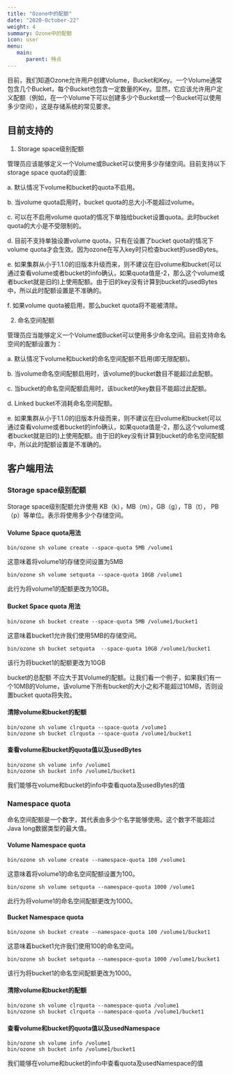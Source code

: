 ```yaml
---
title: "Ozone中的配额"
date: "2020-October-22"
weight: 4
summary: Ozone中的配额
icon: user
menu:
   main:
      parent: 特点
---
```

<!---
  Licensed to the Apache Software Foundation (ASF) under one or more
  contributor license agreements.  See the NOTICE file distributed with
  this work for additional information regarding copyright ownership.
  The ASF licenses this file to You under the Apache License, Version 2.0
  (the "License"); you may not use this file except in compliance with
  the License.  You may obtain a copy of the License at

      http://www.apache.org/licenses/LICENSE-2.0

  Unless required by applicable law or agreed to in writing, software
  distributed under the License is distributed on an "AS IS" BASIS,
  WITHOUT WARRANTIES OR CONDITIONS OF ANY KIND, either express or implied.
  See the License for the specific language governing permissions and
  limitations under the License.
-->

 目前，我们知道Ozone允许用户创建Volume，Bucket和Key。一个Volume通常包含几个Bucket，每个Bucket也包含一定数量的Key。显然，它应该允许用户定义配额（例如，在一个Volume下可以创建多少个Bucket或一个Bucket可以使用多少空间），这是存储系统的常见要求。
## 目前支持的
1. Storage space级别配额

 管理员应该能够定义一个Volume或Bucket可以使用多少存储空间。目前支持以下storage space quota的设置:
 
 a. 默认情况下volume和bucket的quota不启用。
 
 b. 当volume quota启用时，bucket quota的总大小不能超过volume。
 
 c. 可以在不启用volume quota的情况下单独给bucket设置quota。此时bucket quota的大小是不受限制的。
 
 d. 目前不支持单独设置volume quota，只有在设置了bucket quota的情况下volume quota才会生效。因为ozone在写入key时只检查bucket的usedBytes。
 
 e. 如果集群从小于1.1.0的旧版本升级而来，则不建议在旧volume和bucket(可以通过查看volume或者bucket的info确认，如果quota值是-2，那么这个volume或者bucket就是旧的)上使用配额。由于旧的key没有计算到bucket的usedBytes中，所以此时配额设置是不准确的。
 
 f. 如果volume quota被启用，那么bucket quota将不能被清除。

2. 命名空间配额

 管理员应当能够定义一个Volume或Bucket可以使用多少命名空间。目前支持命名空间的配额设置为：

 a. 默认情况下volume和bucket的命名空间配额不启用(即无限配额)。

 b. 当volume命名空间配额启用时，该volume的bucket数目不能超过此配额。

 c. 当bucket的命名空间配额启用时，该bucket的key数目不能超过此配额。

 d. Linked bucket不消耗命名空间配额。

 e. 如果集群从小于1.1.0的旧版本升级而来，则不建议在旧volume和bucket(可以通过查看volume或者bucket的info确认，如果quota值是-2，那么这个volume或者bucket就是旧的)上使用配额。由于旧的key没有计算到bucket的命名空间配额中，所以此时配额设置是不准确的。

## 客户端用法
### Storage space级别配额
 Storage space级别配额允许使用 KB（k），MB（m），GB（g），TB（t）， PB（p）等单位。表示将使用多少个存储空间。
#### Volume Space quota用法
```shell
bin/ozone sh volume create --space-quota 5MB /volume1
```
 这意味着将volume1的存储空间设置为5MB

```shell
bin/ozone sh volume setquota --space-quota 10GB /volume1
```
 此行为将volume1的配额更改为10GB。

#### Bucket Space quota 用法
```shell
bin/ozone sh bucket create --space-quota 5MB /volume1/bucket1
```
 这意味着bucket1允许我们使用5MB的存储空间。

```shell
bin/ozone sh bucket setquota  --space-quota 10GB /volume1/bucket1 
```
 该行为将bucket1的配额更改为10GB

bucket的总配额 不应大于其Volume的配额。让我们看一个例子，如果我们有一个10MB的Volume，该volume下所有bucket的大小之和不能超过10MB，否则设置bucket quota将失败。

#### 清除volume和bucket的配额
```shell
bin/ozone sh volume clrquota --space-quota /volume1
bin/ozone sh bucket clrquota --space-quota /volume1/bucket1
```
#### 查看volume和bucket的quota值以及usedBytes
```shell
bin/ozone sh volume info /volume1
bin/ozone sh bucket info /volume1/bucket1
```
我们能够在volume和bucket的info中查看quota及usedBytes的值

### Namespace quota
命名空间配额是一个数字，其代表由多少个名字能够使用。这个数字不能超过Java long数据类型的最大值。

#### Volume Namespace quota
```shell
bin/ozone sh volume create --namespace-quota 100 /volume1
```
这意味着将volume1的命名空间配额设置为100。

```shell
bin/ozone sh volume setquota --namespace-quota 1000 /volume1
```
此行为将volume1的命名空间配额更改为1000。

#### Bucket Namespace quota
```shell
bin/ozone sh bucket create --namespace-quota 100 /volume1/bucket1
```
这意味着bucket1允许我们使用100的命名空间。

```shell
bin/ozone sh bucket setquota --namespace-quota 1000 /volume1/bucket1 
```
该行为将bucket1的命名空间配额更改为1000。

#### 清除volume和bucket的配额
```shell
bin/ozone sh volume clrquota --namespace-quota /volume1
bin/ozone sh bucket clrquota --namespace-quota /volume1/bucket1
```
#### 查看volume和bucket的quota值以及usedNamespace
```shell
bin/ozone sh volume info /volume1
bin/ozone sh bucket info /volume1/bucket1
```
我们能够在volume和bucket的info中查看quota及usedNamespace的值
